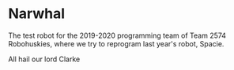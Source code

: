 # Narwhal

The test robot for the 2019-2020 programming team of Team 2574 Robohuskies, where we try to reprogram last year's robot, Spacie. 

All hail our lord Clarke 
